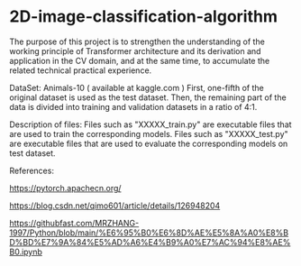 # 2D-image-classification-algorithm
The purpose of this project is to strengthen the understanding of the working principle of Transformer architecture and its derivation and application in the CV domain, and at the same time, to accumulate the related technical practical experience.

DataSet:
Animals-10 ( available at kaggle.com )
First, one-fifth of the original dataset is used as the test dataset. Then, the remaining part of the data is divided into training and validation datasets in a ratio of 4:1.

Description of files:
Files such as "XXXXX_train.py" are executable files that are used to train the corresponding models.
Files such as "XXXXX_test.py" are executable files that are used to evaluate the corresponding models on test dataset.


References:

https://pytorch.apachecn.org/

https://blog.csdn.net/qimo601/article/details/126948204

https://githubfast.com/MRZHANG-1997/Python/blob/main/%E6%95%B0%E6%8D%AE%E5%8A%A0%E8%BD%BD%E7%9A%84%E5%AD%A6%E4%B9%A0%E7%AC%94%E8%AE%B0.ipynb
